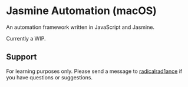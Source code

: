 # Jasmine Automation (macOS)
An automation framework written in JavaScript and Jasmine.

Currently a WIP.

## Support
For learning purposes only. Please send a message to [radicalrad1ance](https://github.com/radicalrad1ance/) if you have questions or suggestions.
